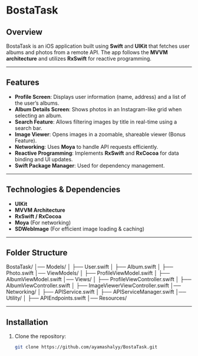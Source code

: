 # BostaTask

## Overview
BostaTask is an iOS application built using **Swift** and **UIKit** that fetches user albums and photos from a remote API. The app follows the **MVVM architecture** and utilizes **RxSwift** for reactive programming.

---

## Features
- **Profile Screen**: Displays user information (name, address) and a list of the user’s albums.
- **Album Details Screen**: Shows photos in an Instagram-like grid when selecting an album.
- **Search Feature**: Allows filtering images by title in real-time using a search bar.
- **Image Viewer**: Opens images in a zoomable, shareable viewer (Bonus Feature).
- **Networking**: Uses **Moya** to handle API requests efficiently.
- **Reactive Programming**: Implements **RxSwift** and **RxCocoa** for data binding and UI updates.
- **Swift Package Manager**: Used for dependency management.

---

## Technologies & Dependencies
- **UIKit**
- **MVVM Architecture**
- **RxSwift / RxCocoa**
- **Moya** (For networking)
- **SDWebImage** (For efficient image loading & caching)

---

## Folder Structure
BostaTask/
│── Models/
│   ├── User.swift
│   ├── Album.swift
│   ├── Photo.swift
│── ViewModels/
│   ├── ProfileViewModel.swift
│   ├── AlbumViewModel.swift
│── Views/
│   ├── ProfileViewController.swift
│   ├── AlbumViewController.swift
│   ├── ImageViewerViewController.swift
│── Networking/
│   ├── APIService.swift
│   ├── APIServiceManager.swift
│── Utility/
│   ├── APIEndpoints.swift
│── Resources/



---

## Installation
1. Clone the repository:
   ```sh
   git clone https://github.com/ayamashalyy/BostaTask.git
